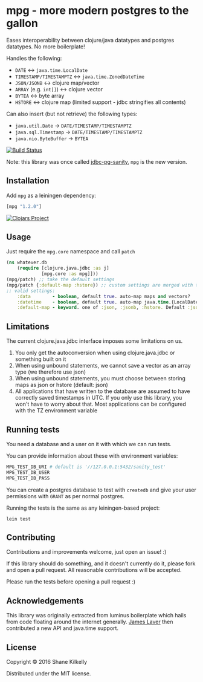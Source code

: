 # mpg - more modern postgres to the gallon

Eases interoperability between clojure/java datatypes and postgres
datatypes. No more boilerplate!

Handles the following:

- `DATE` <-> `java.time.LocalDate`
- `TIMESTAMP/TIMESTAMPTZ` <-> `java.time.ZonedDateTime`
- `JSON/JSONB` <-> clojure map/vector
- `ARRAY` (e.g. `int[]`) <-> clojure vector
- `BYTEA` <-> byte array
- `HSTORE` <-> clojure map (limited support - jdbc stringifies all contents)

Can also insert (but not retrieve) the following types:

- `java.util.Date` -> `DATE/TIMESTAMP/TIMESTAMPTZ`
- `java.sql.Timestamp` -> `DATE/TIMESTAMP/TIMESTAMPTZ`
- `java.nio.ByteBuffer` -> `BYTEA` 


[![Build Status](https://travis-ci.org/mpg-project/mpg.svg?branch=master)](https://travis-ci.org/mpg-project/mpg)

Note: this library was once called [jdbc-pg-sanity](https://clojars.org/jdbc-pg-sanity), `mpg` is the new version.

## Installation

Add `mpg` as a leiningen dependency:

```clojure
[mpg "1.2.0"]
```

[![Clojars Project](https://img.shields.io/clojars/v/mpg.svg)](https://clojars.org/mpg)


## Usage

Just require the `mpg.core` namespace and call `patch`

```clojure
(ns whatever.db
    (require [clojure.java.jdbc :as j]
             [mpg.core :as mpg]]))
(mpg/patch) ;; take the default settings
(mpg/patch {:default-map :hstore}) ;; custom settings are merged with the defaults
;; valid settings:
    :data        - boolean, default true. auto-map maps and vectors?
    :datetime    - boolean, default true. auto-map java.time.{LocalDate, ZonedDateTime} ?
    :default-map - keyword. one of :json, :jsonb, :hstore. Default :jsonb
```

## Limitations

The current clojure.java.jdbc interface imposes some limitations on us.

1. You only get the autoconversion when using clojure.java.jdbc or something built on it
2. When using unbound statements, we cannot save a vector as an array type (we therefore use json)
3. When using unbound statements, you must choose between storing maps as json or hstore (default: json)
4. All applications that have written to the database are assumed to have correctly saved timestamps in UTC. If you only use this library, you won't have to worry about that. Most applications can be configured with the TZ environment variable

## Running tests

You need a database and a user on it with which we can run tests.

You can provide information about these with environment variables:
```bash
MPG_TEST_DB_URI # default is '//127.0.0.1:5432/sanity_test'
MPG_TEST_DB_USER
MPG_TEST_DB_PASS
```

You can create a postgres database to test with `createdb` and give your
user permissions with `GRANT` as per normal postgres.

Running the tests is the same as any leiningen-based project:

```shell
lein test
```

## Contributing

Contributions and improvements welcome, just open an issue! :)

If this library should do something, and it doesn't currently do it, please fork
and open a pull request. All reasonable contributions will be accepted.

Please run the tests before opening a pull request :)

## Acknowledgements

This library was originally extracted from luminus boilerplate which
hails from code floating around the internet
generally. [James Laver](https://github.com/jjl) then contributed a
new API and java.time support.

## License

Copyright © 2016 Shane Kilkelly

Distributed under the MIT license.
